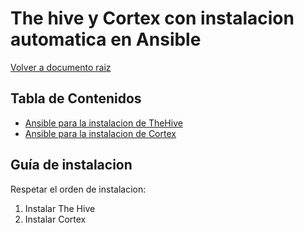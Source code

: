 # The hive y Cortex con instalacion automatica en Ansible

[Volver a documento raiz](https://gitlab.unc.edu.ar/csirt/csirt-docs/tree/master#csirt-docs)

## Tabla de Contenidos
  * [Ansible para la instalacion de TheHive](https://gitlab.unc.edu.ar/csirt/thehive-cortex-ansible/tree/master/thehive-ansible#ansible-para-la-instalacion-de-thehive)
  * [Ansible para la instalacion de Cortex](https://gitlab.unc.edu.ar/csirt/thehive-cortex-ansible/tree/master/cortex-ansible#ansible-para-la-instalacion-de-cortex)

## Guía de instalacion
Respetar el orden de instalacion:

1. Instalar The Hive
2. Instalar Cortex

